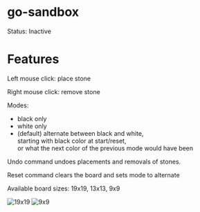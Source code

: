 # go-sandbox

Status: Inactive

# Features

  Left mouse click: place stone

  Right mouse click: remove stone


  Modes:
  - black only
  - white only
  - (default) alternate between black and white,  
starting with black color at start/reset,  
or what the next color of the previous mode would have been

  Undo command undoes placements and removals of stones.

  Reset command clears the board and sets mode to alternate

  Available board sizes: 19x19, 13x13, 9x9

![19x19](assets/ss2.png)
![9x9](assets/ss1.png)
